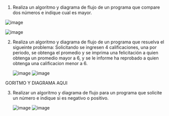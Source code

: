 1. Realiza un algoritmo y diagrama de flujo de un programa que compare dos números e indique cual es mayor.
  
 ![image](https://user-images.githubusercontent.com/119713481/213884630-19e1d8a6-7c3c-409f-98b6-1cfbd9f14a8f.png)
 
		
![image](https://user-images.githubusercontent.com/119713481/213884592-282f847a-b317-4dd8-be11-005163b1be0d.png)

        
2. Realiza un algoritmo y diagrama de flujo de un programa que resuelva el sigueinte problema: Solicitando se ingresen 4 calificaciones, una por periodo, se obtenga el promedio y se imprima una felicitación a quien obtenga un promedio mayor a 6, y se le informe ha reprobado a quien obtenga una calificacion menor a 6.

     ![image](https://user-images.githubusercontent.com/119713481/213885335-de6377de-e556-4a3e-960e-fe8849d9e5de.png)
     ![image](https://user-images.githubusercontent.com/119713481/213885802-52e55f25-434c-4ea8-8654-7324167483a5.png)

GORITMO Y DIAGRAMA AQUI

3. Realizar un algoritmo y diagrama de flujo para un programa que solicite un número e indique si es negativo o positivo.

    ![image](https://user-images.githubusercontent.com/119713481/214730696-b9ed6d23-2d90-4e01-a663-07e031d52bf9.png)
    ![image](https://user-images.githubusercontent.com/119713481/214730845-d9017682-d42d-4470-be5c-e3cb6db1c524.png)

